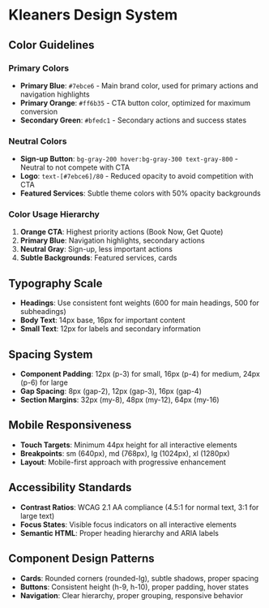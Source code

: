 
# Kleaners Design System

## Color Guidelines

### Primary Colors
- **Primary Blue**: `#7ebce6` - Main brand color, used for primary actions and navigation highlights
- **Primary Orange**: `#ff6b35` - CTA button color, optimized for maximum conversion
- **Secondary Green**: `#bfedc1` - Secondary actions and success states

### Neutral Colors
- **Sign-up Button**: `bg-gray-200 hover:bg-gray-300 text-gray-800` - Neutral to not compete with CTA
- **Logo**: `text-[#7ebce6]/80` - Reduced opacity to avoid competition with CTA
- **Featured Services**: Subtle theme colors with 50% opacity backgrounds

### Color Usage Hierarchy
1. **Orange CTA**: Highest priority actions (Book Now, Get Quote)
2. **Primary Blue**: Navigation highlights, secondary actions
3. **Neutral Gray**: Sign-up, less important actions
4. **Subtle Backgrounds**: Featured services, cards

## Typography Scale
- **Headings**: Use consistent font weights (600 for main headings, 500 for subheadings)
- **Body Text**: 14px base, 16px for important content
- **Small Text**: 12px for labels and secondary information

## Spacing System
- **Component Padding**: 12px (p-3) for small, 16px (p-4) for medium, 24px (p-6) for large
- **Gap Spacing**: 8px (gap-2), 12px (gap-3), 16px (gap-4)
- **Section Margins**: 32px (my-8), 48px (my-12), 64px (my-16)

## Mobile Responsiveness
- **Touch Targets**: Minimum 44px height for all interactive elements
- **Breakpoints**: sm (640px), md (768px), lg (1024px), xl (1280px)
- **Layout**: Mobile-first approach with progressive enhancement

## Accessibility Standards
- **Contrast Ratios**: WCAG 2.1 AA compliance (4.5:1 for normal text, 3:1 for large text)
- **Focus States**: Visible focus indicators on all interactive elements
- **Semantic HTML**: Proper heading hierarchy and ARIA labels

## Component Design Patterns
- **Cards**: Rounded corners (rounded-lg), subtle shadows, proper spacing
- **Buttons**: Consistent height (h-9, h-10), proper padding, hover states
- **Navigation**: Clear hierarchy, proper grouping, responsive behavior
